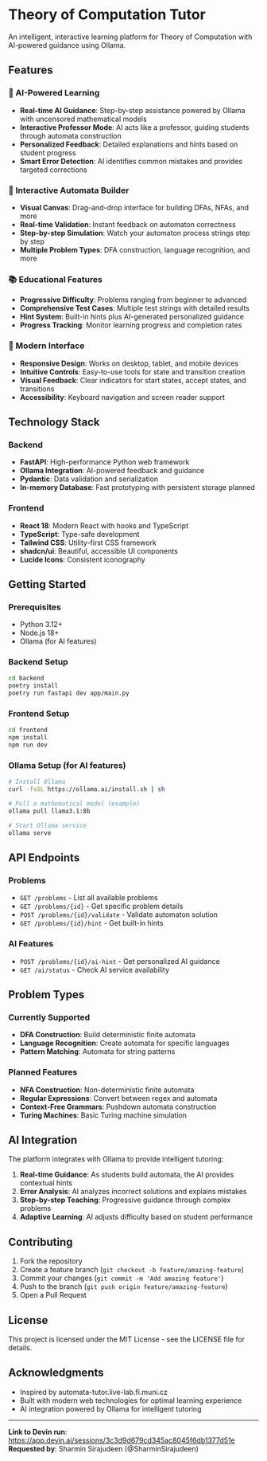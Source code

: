 # Theory of Computation Tutor

An intelligent, interactive learning platform for Theory of Computation with AI-powered guidance using Ollama.

## Features

### 🤖 AI-Powered Learning
- **Real-time AI Guidance**: Step-by-step assistance powered by Ollama with uncensored mathematical models
- **Interactive Professor Mode**: AI acts like a professor, guiding students through automata construction
- **Personalized Feedback**: Detailed explanations and hints based on student progress
- **Smart Error Detection**: AI identifies common mistakes and provides targeted corrections

### 🎯 Interactive Automata Builder
- **Visual Canvas**: Drag-and-drop interface for building DFAs, NFAs, and more
- **Real-time Validation**: Instant feedback on automaton correctness
- **Step-by-step Simulation**: Watch your automaton process strings step by step
- **Multiple Problem Types**: DFA construction, language recognition, and more

### 📚 Educational Features
- **Progressive Difficulty**: Problems ranging from beginner to advanced
- **Comprehensive Test Cases**: Multiple test strings with detailed results
- **Hint System**: Built-in hints plus AI-generated personalized guidance
- **Progress Tracking**: Monitor learning progress and completion rates

### 🎨 Modern Interface
- **Responsive Design**: Works on desktop, tablet, and mobile devices
- **Intuitive Controls**: Easy-to-use tools for state and transition creation
- **Visual Feedback**: Clear indicators for start states, accept states, and transitions
- **Accessibility**: Keyboard navigation and screen reader support

## Technology Stack

### Backend
- **FastAPI**: High-performance Python web framework
- **Ollama Integration**: AI-powered feedback and guidance
- **Pydantic**: Data validation and serialization
- **In-memory Database**: Fast prototyping with persistent storage planned

### Frontend
- **React 18**: Modern React with hooks and TypeScript
- **TypeScript**: Type-safe development
- **Tailwind CSS**: Utility-first CSS framework
- **shadcn/ui**: Beautiful, accessible UI components
- **Lucide Icons**: Consistent iconography

## Getting Started

### Prerequisites
- Python 3.12+
- Node.js 18+
- Ollama (for AI features)

### Backend Setup
```bash
cd backend
poetry install
poetry run fastapi dev app/main.py
```

### Frontend Setup
```bash
cd frontend
npm install
npm run dev
```

### Ollama Setup (for AI features)
```bash
# Install Ollama
curl -fsSL https://ollama.ai/install.sh | sh

# Pull a mathematical model (example)
ollama pull llama3.1:8b

# Start Ollama service
ollama serve
```

## API Endpoints

### Problems
- `GET /problems` - List all available problems
- `GET /problems/{id}` - Get specific problem details
- `POST /problems/{id}/validate` - Validate automaton solution
- `GET /problems/{id}/hint` - Get built-in hints

### AI Features
- `POST /problems/{id}/ai-hint` - Get personalized AI guidance
- `GET /ai/status` - Check AI service availability

## Problem Types

### Currently Supported
- **DFA Construction**: Build deterministic finite automata
- **Language Recognition**: Create automata for specific languages
- **Pattern Matching**: Automata for string patterns

### Planned Features
- **NFA Construction**: Non-deterministic finite automata
- **Regular Expressions**: Convert between regex and automata
- **Context-Free Grammars**: Pushdown automata construction
- **Turing Machines**: Basic Turing machine simulation

## AI Integration

The platform integrates with Ollama to provide intelligent tutoring:

1. **Real-time Guidance**: As students build automata, the AI provides contextual hints
2. **Error Analysis**: AI analyzes incorrect solutions and explains mistakes
3. **Step-by-step Teaching**: Progressive guidance through complex problems
4. **Adaptive Learning**: AI adjusts difficulty based on student performance

## Contributing

1. Fork the repository
2. Create a feature branch (`git checkout -b feature/amazing-feature`)
3. Commit your changes (`git commit -m 'Add amazing feature'`)
4. Push to the branch (`git push origin feature/amazing-feature`)
5. Open a Pull Request

## License

This project is licensed under the MIT License - see the LICENSE file for details.

## Acknowledgments

- Inspired by automata-tutor.live-lab.fi.muni.cz
- Built with modern web technologies for optimal learning experience
- AI integration powered by Ollama for intelligent tutoring

---

**Link to Devin run**: https://app.devin.ai/sessions/3c3d9d679cd345ac8045f6db1377d51e
**Requested by**: Sharmin Sirajudeen (@SharminSirajudeen)
